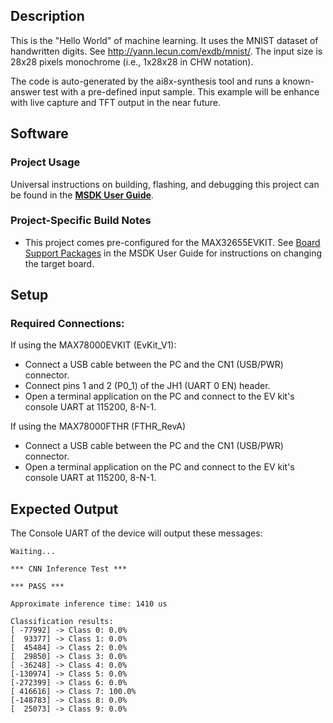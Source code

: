 ## Description

This is the "Hello World" of machine learning. It uses the MNIST dataset of handwritten digits. See http://yann.lecun.com/exdb/mnist/. The input size is 28x28 pixels monochrome (i.e., 1x28x28 in CHW notation).

The code is auto-generated by the ai8x-synthesis tool and runs a known-answer
test with a pre-defined input sample. This example will be enhance with live capture and TFT
output in the near future.


## Software

### Project Usage

Universal instructions on building, flashing, and debugging this project can be found in the **[MSDK User Guide](https://analogdevicesinc.github.io/msdk/USERGUIDE/)**.

### Project-Specific Build Notes

* This project comes pre-configured for the MAX32655EVKIT.  See [Board Support Packages](https://analogdevicesinc.github.io/msdk/USERGUIDE/#board-support-packages) in the MSDK User Guide for instructions on changing the target board.

## Setup

### Required Connections:

If using the MAX78000EVKIT (EvKit_V1):
-   Connect a USB cable between the PC and the CN1 (USB/PWR) connector.
-   Connect pins 1 and 2 (P0_1) of the JH1 (UART 0 EN) header.
-   Open a terminal application on the PC and connect to the EV kit's console UART at 115200, 8-N-1.

If using the MAX78000FTHR (FTHR_RevA)
-   Connect a USB cable between the PC and the CN1 (USB/PWR) connector.
-   Open a terminal application on the PC and connect to the EV kit's console UART at 115200, 8-N-1.

## Expected Output

The Console UART of the device will output these messages:

```
Waiting...

*** CNN Inference Test ***

*** PASS ***

Approximate inference time: 1410 us

Classification results:
[ -77992] -> Class 0: 0.0%
[  93377] -> Class 1: 0.0%
[  45484] -> Class 2: 0.0%
[  29850] -> Class 3: 0.0%
[ -36248] -> Class 4: 0.0%
[-130974] -> Class 5: 0.0%
[-272399] -> Class 6: 0.0%
[ 416616] -> Class 7: 100.0%
[-148783] -> Class 8: 0.0%
[  25073] -> Class 9: 0.0%
```

